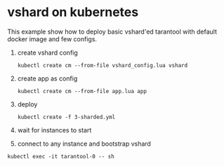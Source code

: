 # vshard on kubernetes

This example show how to deploy basic vshard'ed tarantool with default docker image and few configs.

1. create vshard config

    ```shell
    kubectl create cm --from-file vshard_config.lua vshard
    ```

1. create app as config

    ```shell
    kubectl create cm --from-file app.lua app
    ```

1. deploy 

    ```shell
    kubectl create -f 3-sharded.yml
    ```

1. wait for instances to start

1. connect to any instance and bootstrap vshard

```shell
kubectl exec -it tarantool-0 -- sh
```

```shell

```
